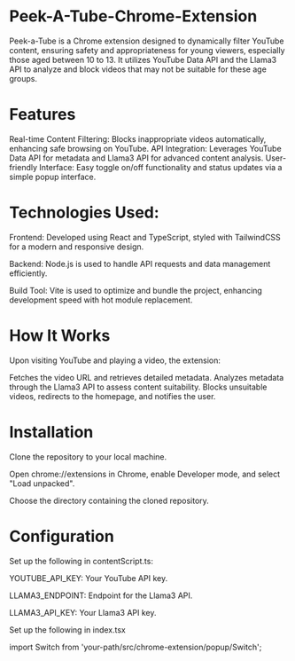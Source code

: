 # Peek-A-Tube-Chrome-Extension
Peek-a-Tube is a Chrome extension designed to dynamically filter YouTube content, ensuring safety and appropriateness for young viewers, especially those aged between 10 to 13. It utilizes YouTube Data API and the Llama3 API to analyze and block videos that may not be suitable for these age groups.

# Features
Real-time Content Filtering: Blocks inappropriate videos automatically, enhancing safe browsing on YouTube.
API Integration: Leverages YouTube Data API for metadata and Llama3 API for advanced content analysis.
User-friendly Interface: Easy toggle on/off functionality and status updates via a simple popup interface.

# Technologies Used:

Frontend: Developed using React and TypeScript, styled with TailwindCSS for a modern and responsive design.

Backend: Node.js is used to handle API requests and data management efficiently.

Build Tool: Vite is used to optimize and bundle the project, enhancing development speed with hot module replacement.

# How It Works
Upon visiting YouTube and playing a video, the extension:

Fetches the video URL and retrieves detailed metadata.
Analyzes metadata through the Llama3 API to assess content suitability.
Blocks unsuitable videos, redirects to the homepage, and notifies the user.

# Installation
Clone the repository to your local machine.

Open chrome://extensions in Chrome, enable Developer mode, and select "Load unpacked".

Choose the directory containing the cloned repository.

# Configuration
Set up the following in contentScript.ts:

YOUTUBE_API_KEY: Your YouTube API key.

LLAMA3_ENDPOINT: Endpoint for the Llama3 API.

LLAMA3_API_KEY: Your Llama3 API key.

Set up the following in index.tsx

import Switch from 'your-path/src/chrome-extension/popup/Switch';

